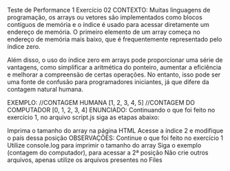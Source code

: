 Teste de Performance 1
Exercício 02
CONTEXTO:
Muitas linguagens de programação, os arrays ou vetores são implementados como blocos contíguos de memória e o índice é usado para acessar diretamente um endereço de memória. O primeiro elemento de um array começa no endereço de memória mais baixo, que é frequentemente representado pelo índice zero.

Além disso, o uso do índice zero em arrays pode proporcionar uma série de vantagens, como simplificar a aritmética do ponteiro, aumentar a eficiência e melhorar a compreensão de certas operações. No entanto, isso pode ser uma fonte de confusão para programadores iniciantes, já que difere da contagem natural humana.

EXEMPLO:
//CONTAGEM HUMANA
[1, 2, 3, 4, 5]
//CONTAGEM DO COMPUTADOR
[0, 1, 2, 3, 4]
ENUNCIADO:
Continuando o que foi feito no exercício 1, no arquivo script.js siga as etapas abaixo:

Imprima o tamanho do array na página HTML
Acesse a índice 2 e modifique o país dessa posição
OBSERVAÇÕES:
Continue o que foi feito no exercício 1
Utilize console.log para imprimir o tamanho do array
Siga o exemplo (contagem do computador), para acessar a 2ª posição
Não crie outros arquivos, apenas utilize os arquivos presentes no Files
